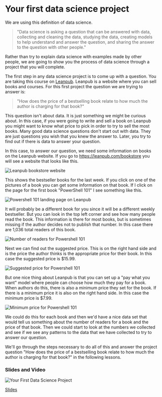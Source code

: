 # Your first data science project

We are using this definition of data science. 

> "Data science is asking a question that can be answered with data, collecting and cleaning the data, studying the data, creating models to help understand and answer the question, and sharing the answer to the question with other people."

Rather than try to explain data science with examples made by other people, we are going to show you the process of data science through a project that you will complete. 

The first step in any data science project is to come up with a question. You are taking this course on [Leanpub](https://leanpub.com/). Leanpub is a website where you can sell books and courses. For this first project the question we are trying to answer is:

> "How does the price of a bestselling book relate to how much the author is charging for that book?"

This question isn't about data. It is just something we might be curious about. In this case, if you were going to write and sell a book on Leanpub you might want to know what price to pick in order to try to sell the most books. Many good data science questions don't start out with data. They are just questions you wish that you knew the answer to. Later, you try to find out if there is data to answer your question. 


In this case, to answer our question, we need some information on books on the Leanpub website. If you go to https://leanpub.com/bookstore you will see a website that looks like this. 

![Leanpub bookstore website](images/05_intro_to_project/05_cdsintro_intro_to_project-4.png)


This shows the bestseller books for the last week. If you click on one of the pictures of a book you can get some information on that book. If I click on the page for the first book "PowerShell 101" I see something like this. 

![Powershell 101 landing page on Leanpub](images/05_intro_to_project/05_cdsintro_intro_to_project-5.png)

It will probably be a different book for you since it will be a different weekly bestseller. But you can look in the top left corner and see how many people read the book. This information is there for most books, but is sometimes missing if the author decides not to publish that number. In this case there are 1,036 total readers of this book. 

![Number of readers for Powershell 101](images/05_intro_to_project/05_cdsintro_intro_to_project-6.png)


Next we can find out the suggested price. This is on the right hand side and is the price the author thinks is the appropriate price for their book. In this case the suggested price is $15.99. 

![Suggested price for Powershell 101](images/05_intro_to_project/05_cdsintro_intro_to_project-7.png)

But one nice thing about Leanpub is that you can set up a "pay what you want" model where people can choose how much they pay for a book. When authors do this, there is also a minimum price they set for the book. If there is a minimum price it is also on the right hand side. In this case the minimum price is $7.99.

![Minimum price for Powershell 101](images/05_intro_to_project/05_cdsintro_intro_to_project-8.png)


We could do this for each book and then we'd have a nice data set that would tell us something about the number of readers for a book and the price of that book. Then we could start to look at the numbers we collected and see if we see any patterns to the data that we have collected to try to answer our question. 

We'll go through the steps necessary to do all of this and answer the project question "How does the price of a bestselling book relate to how much the author is charging for that book?" in the following lessons.


### Slides and Video

![Your First Data Science Project](https://www.youtube.com/watch?v=50MGYVRlXGQ)

[Slides](https://docs.google.com/presentation/d/1auByZV5pghzELH-SMKLwxrZtigtXd-PC4Q5SrcT4qlE/edit?usp=sharing)




